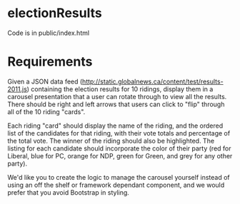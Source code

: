 # electionResults

Code is in public/index.html

# Requirements

Given a JSON data feed (http://static.globalnews.ca/content/test/results-2011.js) containing the election results for 10 ridings, display them in a carousel presentation that a user can rotate through to view all the results. There should be right and left arrows that users can click to "flip" through all of the 10 riding "cards".
 
Each riding "card" should display the name of the riding, and the ordered list of the candidates for that riding, with their vote totals and percentage of the total vote. The winner of the riding should also be highlighted. The listing for each candidate should incorporate the color of their party (red for Liberal, blue for PC, orange for NDP, green for Green, and grey for any other party).
 
We'd like you to create the logic to manage the carousel yourself instead of using an off the shelf or framework dependant component, and we would prefer that you avoid Bootstrap in styling.

